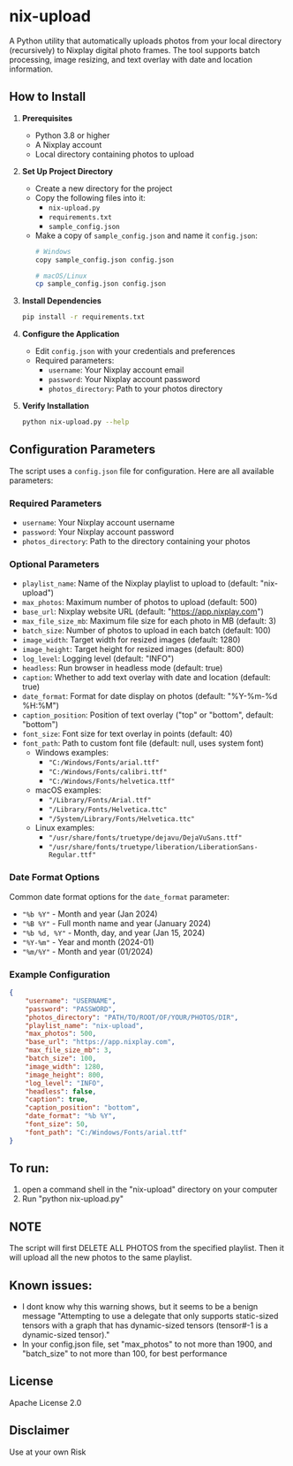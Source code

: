 # nix-upload
A Python utility that automatically uploads photos from your local directory (recursively) to Nixplay digital photo frames. The tool supports batch processing, image resizing, and text overlay with date and location information.

## How to Install
1. **Prerequisites**
   - Python 3.8 or higher
   - A Nixplay account
   - Local directory containing photos to upload

2. **Set Up Project Directory**
   - Create a new directory for the project
   - Copy the following files into it:
     - `nix-upload.py`
     - `requirements.txt`
     - `sample_config.json`
   - Make a copy of `sample_config.json` and name it `config.json`:
     ```bash
     # Windows
     copy sample_config.json config.json
     
     # macOS/Linux
     cp sample_config.json config.json
     ```

3. **Install Dependencies**
   ```bash
   pip install -r requirements.txt
   ```

4. **Configure the Application**
   - Edit `config.json` with your credentials and preferences
   - Required parameters:
     - `username`: Your Nixplay account email
     - `password`: Your Nixplay account password
     - `photos_directory`: Path to your photos directory

5. **Verify Installation**
   ```bash
   python nix-upload.py --help
   ```

## Configuration Parameters

The script uses a `config.json` file for configuration. Here are all available parameters:

### Required Parameters
- `username`: Your Nixplay account username
- `password`: Your Nixplay account password
- `photos_directory`: Path to the directory containing your photos

### Optional Parameters
- `playlist_name`: Name of the Nixplay playlist to upload to (default: "nix-upload")
- `max_photos`: Maximum number of photos to upload (default: 500)
- `base_url`: Nixplay website URL (default: "https://app.nixplay.com")
- `max_file_size_mb`: Maximum file size for each photo in MB (default: 3)
- `batch_size`: Number of photos to upload in each batch (default: 100)
- `image_width`: Target width for resized images (default: 1280)
- `image_height`: Target height for resized images (default: 800)
- `log_level`: Logging level (default: "INFO")
- `headless`: Run browser in headless mode (default: true)
- `caption`: Whether to add text overlay with date and location (default: true)
- `date_format`: Format for date display on photos (default: "%Y-%m-%d %H:%M")
- `caption_position`: Position of text overlay ("top" or "bottom", default: "bottom")
- `font_size`: Font size for text overlay in points (default: 40)
- `font_path`: Path to custom font file (default: null, uses system font)
  - Windows examples:
    - `"C:/Windows/Fonts/arial.ttf"`
    - `"C:/Windows/Fonts/calibri.ttf"`
    - `"C:/Windows/Fonts/helvetica.ttf"`
  - macOS examples:
    - `"/Library/Fonts/Arial.ttf"`
    - `"/Library/Fonts/Helvetica.ttc"`
    - `"/System/Library/Fonts/Helvetica.ttc"`
  - Linux examples:
    - `"/usr/share/fonts/truetype/dejavu/DejaVuSans.ttf"`
    - `"/usr/share/fonts/truetype/liberation/LiberationSans-Regular.ttf"`

### Date Format Options
Common date format options for the `date_format` parameter:

- `"%b %Y"` - Month and year (Jan 2024)
- `"%B %Y"` - Full month name and year (January 2024)
- `"%b %d, %Y"` - Month, day, and year (Jan 15, 2024)
- `"%Y-%m"` - Year and month (2024-01)
- `"%m/%Y"` - Month and year (01/2024)

### Example Configuration
```json
{
    "username": "USERNAME",
    "password": "PASSWORD",
    "photos_directory": "PATH/TO/ROOT/OF/YOUR/PHOTOS/DIR",
    "playlist_name": "nix-upload",
    "max_photos": 500,
    "base_url": "https://app.nixplay.com",
    "max_file_size_mb": 3,
    "batch_size": 100,
    "image_width": 1280,
    "image_height": 800,
    "log_level": "INFO",
    "headless": false,
    "caption": true,
    "caption_position": "bottom",
    "date_format": "%b %Y",
    "font_size": 50,
    "font_path": "C:/Windows/Fonts/arial.ttf"
}
```

## To run:
1. open a command shell in the "nix-upload" directory on your computer
2. Run "python nix-upload.py"

## NOTE
The script will first DELETE ALL PHOTOS from the specified playlist. Then it will upload all the new photos to the same playlist.

## Known issues:
- I dont know why this warning shows, but it seems to be a benign message
"Attempting to use a delegate that only supports static-sized tensors with a graph that has dynamic-sized tensors (tensor#-1 is a dynamic-sized tensor)."
- In your config.json file, set "max_photos" to not more than 1900, and "batch_size" to not more than 100, for best performance

## License
Apache License 2.0

## Disclaimer
Use at your own Risk

